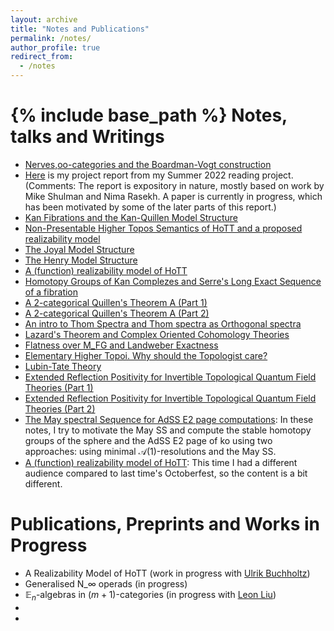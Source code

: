 ```yaml
---
layout: archive
title: "Notes and Publications"
permalink: /notes/
author_profile: true
redirect_from:
  - /notes
---
```


{% include base_path %}
Notes, talks and Writings
======
* [Nerves,oo-categories and the Boardman-Vogt construction](https://drive.google.com/file/d/1LkixeRpvA0YGhipyZCRtwVAjglb-bNYu/view?usp=sharing)
* [Here](https://drive.google.com/file/d/1qwiy0Yy3SpQ3aLbHpSuXyNNeSzh-x1Ms/view?usp=sharing) is my project report from my Summer 2022 reading project. (Comments: The report is expository in nature, mostly based on work by Mike Shulman and Nima Rasekh. A paper is currently in progress, which has been motivated by some of the later parts of this report.)  
* [Kan Fibrations and the Kan-Quillen Model Structure](https://drive.google.com/file/d/1bR-mnbPwR3OfwHlQPXMv3QSvZN-J33Ga/view?usp=sharing)
* [Non-Presentable Higher Topos Semantics of HoTT and a proposed realizability model](https://drive.google.com/file/d/1FcrdDdc4Xeq4hIdKcUnaZ_e01fYOLQDh/view?usp=sharing) 
* [The Joyal Model Structure](https://drive.google.com/file/d/1Qsks2N2L9joute6OM2I5DJNnl1y73D93/view?usp=sharing)
* [The Henry Model Structure](https://drive.google.com/file/d/1ToeAj5GSAUGfljKF8uEQMwzJHHuqFaXt/view?usp=sharing)
* [A (function) realizability model of HoTT](https://drive.google.com/file/d/1YC9CEapm412EDVRTlT_CndBzMdiVe4Yk/view?usp=sharing)
* [Homotopy Groups of Kan Complezes and Serre's Long Exact Sequence of a fibration](https://drive.google.com/file/d/1N4OmYi9kKxxp3yTdp6jlWkKGHLX0M1ru/view)
* [A 2-categorical Quillen's Theorem A (Part 1)](https://drive.google.com/file/d/1Q9CK_wS4zmyV_bJulorNu073WdD1hMqt/view?usp=sharing)
* [A 2-categorical Quillen's Theorem A (Part 2)](https://drive.google.com/file/d/1SKIoQfsIRR7mddpWB9SmLymuzh8EcWrD/view?usp=sharing)
* [An intro to Thom Spectra and Thom spectra as Orthogonal spectra](https://drive.google.com/file/d/13ozEYHPImnu_vVMqReXxPba31aSU55Vs/view?usp=sharing)
* [Lazard's Theorem and Complex Oriented Cohomology Theories](https://drive.google.com/file/d/1nRWe3kIDLRyfBLc-1YtQwgjq6rGH6sEJ/view?usp=share_link)
* [Flatness over M_FG and Landweber Exactness](https://drive.google.com/file/d/1_uktkPN_5FljbzNEgdNMuF0F823xXYGn/view?usp=sharing)
* [Elementary Higher Topoi. Why should the Topologist care?](https://drive.google.com/file/d/18hZMJlem4cRgXstaSG4tNuI3QncJ4Bvg/view?usp=sharing)
* [Lubin-Tate Theory](https://drive.google.com/file/d/1P6ASGzK8YAZ3ctX5bke6ByGG_qxmIU3o/view?usp=sharing)
* [Extended Reflection Positivity for Invertible Topological Quantum Field Theories (Part 1)](https://drive.google.com/file/d/1zpyCDYA5hMyCii1-vvyO7r6p-8P-wV7D/view?usp=sharing)
* [Extended Reflection Positivity for Invertible Topological Quantum Field Theories (Part 2)](https://drive.google.com/file/d/1nJ3rKtwH9Y8AFrn9u6DFis3svEwTF6o4/view?usp=sharing)
* [The May spectral Sequence for AdSS E2 page computations](https://drive.google.com/file/d/1aFZwI8ytiUPFzLs-FpTP8au3PDUfQtc8/view?usp=sharing): In these notes, I try to motivate the May SS and compute the stable homotopy groups of the sphere and the AdSS E2 page of ko using two approaches: using minimal $\mathcal{A}(1)$-resolutions and the May SS.
* [A (function) realizability model of HoTT](https://drive.google.com/file/d/1AVC0S4AS4BqSagc_vx_BHiSYD6ooKY70/view?usp=sharing_): This time I had a different audience compared to last time's Octoberfest, so the content is a bit different.

Publications, Preprints and Works in Progress
======
* A Realizability Model of HoTT (work in progress with [Ulrik Buchholtz](https://ulrikbuchholtz.dk/))
* Generalised N_∞ operads (in progress)
* $\mathbb{E}_n$-algebras in $(m+1)$-categories (in progress with [Leon Liu](https://leon2k2k2k.github.io/)) 
*
* 


